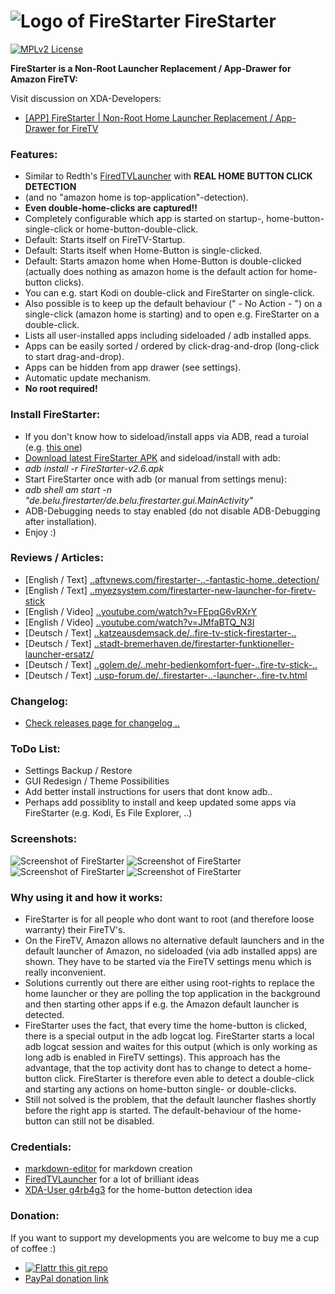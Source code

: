 ![Logo of FireStarter](https://raw.githubusercontent.com/sphinx02/FireStarter/master/Screenshots/firestarter-logo_small.png "Logo of FireStarter") FireStarter
=========

[![MPLv2 License](http://img.shields.io/badge/license-MPLv2-blue.svg?style=flat-square)](https://www.mozilla.org/MPL/2.0/)

__FireStarter is a Non-Root Launcher Replacement / App-Drawer for Amazon FireTV:__

Visit discussion on XDA-Developers: 
 * <a href="http://forum.xda-developers.com/fire-tv/themes-apps/app-root-home-launcher-replacement-app-t3118135" target="_blank">[APP] FireStarter | Non-Root Home Launcher Replacement / App-Drawer for FireTV</a>

### Features:
 
 * Similar to Redth's <a href="https://github.com/Redth/FiredTVLauncher" target="_blank">FiredTVLauncher</a> with __REAL HOME BUTTON CLICK DETECTION__ 
 * (and no "amazon home is top-application"-detection).
 * __Even double-home-clicks are captured!!__
 * Completely configurable which app is started on startup-, home-button-single-click or home-button-double-click.
 * Default: Starts itself on FireTV-Startup.
 * Default: Starts itself when Home-Button is single-clicked.
 * Default: Starts amazon home when Home-Button is double-clicked (actually does nothing as amazon home is the default action for home-button clicks). 
 * You can e.g. start Kodi on double-click and FireStarter on single-click.
 * Also possible is to keep up the default behaviour (" - No Action - ") on a single-click (amazon home is starting) and to open e.g. FireStarter on a double-click.
 * Lists all user-installed apps including sideloaded / adb installed apps.
 * Apps can be easily sorted / ordered by click-drag-and-drop (long-click to start drag-and-drop).
 * Apps can be hidden from app drawer (see settings).
 * Automatic update mechanism.
 * __No root required!__

### Install FireStarter:

 * If you don't know how to sideload/install apps via ADB, read a turoial (e.g. <a href="http://kodi.wiki/view/HOW-TO:Install_Kodi_on_Fire_TV" target="_blank">this one</a>)
 * <a href="https://github.com/sphinx02/FireStarter/releases" target="_blank">Download latest FireStarter APK</a> and sideload/install with adb: 
 * _adb install -r FireStarter-v2.6.apk_
 * Start FireStarter once with adb (or manual from settings menu): 
 * _adb shell am start -n "de.belu.firestarter/de.belu.firestarter.gui.MainActivity"_
 * ADB-Debugging needs to stay enabled (do not disable ADB-Debugging after installation).
 * Enjoy :)
 
### Reviews / Articles:
 * [English /  Text] <a href="http://www.aftvnews.com/firestarter-is-a-non-root-launcher-replacement-with-fantastic-home-button-detection/" target="_blank">..aftvnews.com/firestarter-..-fantastic-home..detection/</a>
 * [English /  Text] <a href="http://myezsystem.com/firestarter-new-launcher-for-firetv-stick" target="_blank">..myezsystem.com/firestarter-new-launcher-for-firetv-stick</a>
 * [English / Video] <a href="https://www.youtube.com/watch?v=FEpqG6vRXrY" target="_blank">..youtube.com/watch?v=FEpqG6vRXrY</a>
 * [English / Video] <a href="https://www.youtube.com/watch?v=JMfaBTQ_N3I" target="_blank">..youtube.com/watch?v=JMfaBTQ_N3I</a>
 * [Deutsch /  Text] <a href="http://www.katzeausdemsack.de/2015/06/12/fire-tv-stick-firestarter-alternativer-launcher-ermoeglicht-belegung-der-home-taste/" target="_blank">..katzeausdemsack.de/..fire-tv-stick-firestarter-..</a>
 * [Deutsch /  Text] <a href="http://stadt-bremerhaven.de/firestarter-funktioneller-launcher-ersatz/" target="_blank">..stadt-bremerhaven.de/firestarter-funktioneller-launcher-ersatz/</a>
 * [Deutsch /  Text] <a href="http://www.golem.de/news/fire-starter-angeschaut-mehr-bedienkomfort-fuer-fire-tv-und-fire-tv-stick-1506-114626.html" target="_blank">..golem.de/..mehr-bedienkomfort-fuer-..fire-tv-stick-..</a>
 * [Deutsch /  Text] <a href="http://www.usp-forum.de/artikel-ratgeber/9513-firestarter-neue-alternative-launcher-f-r-amazon-fire-tv.html" target="_blank">..usp-forum.de/..firestarter-..-launcher-..fire-tv.html</a>
 
### Changelog:
 * [Check releases page for changelog ..](https://github.com/sphinx02/FireStarter/releases)

### ToDo List:
 * Settings Backup / Restore
 * GUI Redesign / Theme Possibilities
 * Add better install instructions for users that dont know adb..
 * Perhaps add possiblity to install and keep updated some apps via FireStarter (e.g. Kodi, Es File Explorer, ..)

### Screenshots:

![Screenshot of FireStarter](https://raw.githubusercontent.com/sphinx02/FireStarter/master/Screenshots/firestarter_screenshot_10.png "Screenshot of FireStarter")
![Screenshot of FireStarter](https://raw.githubusercontent.com/sphinx02/FireStarter/master/Screenshots/firestarter_screenshot_11.png "Screenshot of FireStarter")
![Screenshot of FireStarter](https://raw.githubusercontent.com/sphinx02/FireStarter/master/Screenshots/firestarter_screenshot_12.png "Screenshot of FireStarter")
![Screenshot of FireStarter](https://raw.githubusercontent.com/sphinx02/FireStarter/master/Screenshots/firestarter_screenshot_13.png "Screenshot of FireStarter")

### Why using it and how it works:
 * FireStarter is for all people who dont want to root (and therefore loose warranty) their FireTV's.
 * On the FireTV, Amazon allows no alternative default launchers and in the default launcher of Amazon, no sideloaded (via adb installed apps) are shown. They have to be started via the FireTV settings menu which is really inconvenient.
 * Solutions currently out there are either using root-rights to replace the home launcher or they are polling the top application in the background and then starting other apps if e.g. the Amazon default launcher is detected.
 * FireStarter uses the fact, that every time the home-button is clicked, there is a special output in the adb logcat log. FireStarter starts a local adb logcat session and waites for this output (which is only working as long adb is enabled in FireTV settings). This approach has the advantage, that the top activity dont has to change to detect a home-button click. FireStarter is therefore even able to detect a double-click and starting any actions on home-button single- or double-clicks.
 * Still not solved is the problem, that the default launcher flashes shortly before the right app is started. The default-behaviour of the home-button can still not be disabled.

### Credentials:

 * [markdown-editor](https://jbt.github.io/markdown-editor/) for markdown creation
 * [FiredTVLauncher](https://github.com/Redth/FiredTVLauncher) for a lot of brilliant ideas
 * [XDA-User g4rb4g3](http://forum.xda-developers.com/showpost.php?p=56319876&postcount=87) for the home-button detection idea
 
### Donation:
If you want to support my developments you are welcome to buy me a cup of coffee :)
 * [![Flattr this git repo](http://api.flattr.com/button/flattr-badge-large.png)](https://flattr.com/submit/auto?user_id=sphinx02&url=https://github.com/sphinx02/FireStarter&title=FireStarter&language=java&tags=github&category=software)
 * <a href="https://www.paypal.com/cgi-bin/webscr?cmd=_s-xclick&hosted_button_id=KKQ6VU34YGKYS" target="_blank">PayPal donation link</a>
